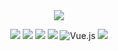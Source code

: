 <div align="center">
  <div height="1000px">
    <a>
      <img src="https://readme-typing-svg.herokuapp.com/?lines=Hello,%20I'm%20Welcome%20to%20my%20Page%20☺︎;&font=Fira%20Code&center=true&width=440&height=45&color=fff462&vCenter=true&size=22&duration=7000&repeat=true">
    </a>
  </div>

  <img src="https://img.shields.io/badge/Ruby-CC342D?style=flat-square&logo=Ruby&logoColor=white"/></a>
  <img src="https://img.shields.io/badge/Ruby_on_Rails-CC0000?style=flat-square&logo=ruby-on-rails&logoColor=white"/></a>
  <img src="https://img.shields.io/badge/PostgreSQL-336791?style=flat-square&logo=PostgreSQL&logoColor=white"/></a>
  <img src="https://img.shields.io/badge/JavaScript-F7DF1E?style=flat-square&logo=JavaScript&logoColor=white"/></a>
  <img alt="Vue.js" src="https://img.shields.io/badge/vuejs%20-%2335495e.svg?&style=flat-square&logo=vue.js&logoColor=%234FC08D"/>
  <img src="https://img.shields.io/badge/HTML5-E34F26?style=flat-square&logo=HTML5&logoColor=white"/></a>
</div>

